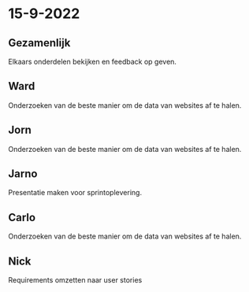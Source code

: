 # 15-9-2022 

## Gezamenlijk 
Elkaars onderdelen bekijken en feedback op geven.

## Ward
Onderzoeken van de beste manier om de data van websites af te halen.

## Jorn 
Onderzoeken van de beste manier om de data van websites af te halen.

## Jarno
Presentatie maken voor sprintoplevering.

## Carlo
Onderzoeken van de beste manier om de data van websites af te halen.

## Nick
Requirements omzetten naar user stories
